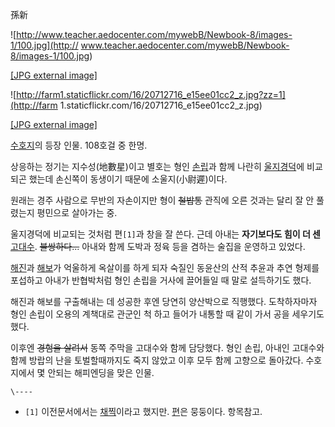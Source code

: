 孫新  

![http://www.teacher.aedocenter.com/mywebB/Newbook-8/images-1/100.jpg](http://
www.teacher.aedocenter.com/mywebB/Newbook-8/images-1/100.jpg)

[[JPG external
image]](http://www.teacher.aedocenter.com/mywebB/Newbook-8/images-1/100.jpg)

  

![http://farm1.staticflickr.com/16/20712716_e15ee01cc2_z.jpg?zz=1](http://farm
1.staticflickr.com/16/20712716_e15ee01cc2_z.jpg)

[[JPG external
image]](http://farm1.staticflickr.com/16/20712716_e15ee01cc2_z.jpg)

  
[수호지](%EC%88%98%ED%98%B8%EC%A7%80.md)의 등장 인물. 108호걸 중 한명.

상응하는 정기는 지수성(地數星)이고 별호는 형인 [손립](%EC%86%90%EB%A6%BD.md)과 함께 나란히
[울지경덕](%EC%9A%B8%EC%A7%80%EA%B2%BD%EB%8D%95.md)에 비교되곤 했는데 손신쪽이 동생이기 때문에
소울지(小尉遲)이다.

원래는 경주 사람으로 무반의 자손이지만 형이 <del>철밥통</del> 관직에 오른 것과는 달리 잘 안 풀렸는지 평민으로 살아가는 중.

울지경덕에 비교되는 것처럼 편`[1]`과 창을 잘 쓴다. 근데 아내는 **자기보다도 힘이 더 센**
[고대수](%EA%B3%A0%EB%8C%80%EC%88%98.md). <del>불쌍하다...</del> 아내와 함께 도박과 정육 등을
겸하는 술집을 운영하고 있었다.

[해진](%ED%95%B4%EC%A7%84.md)과 [해보](%ED%95%B4%EB%B3%B4.md)가 억울하게 옥살이를 하게
되자 숙질인 동윤산의 산적 추윤과 추연 형제를 포섭하고 아내가 반협박처럼 형인 손립을 거사에 끌어들일 때 말로 설득하기도 했다.

해진과 해보를 구출해내는 데 성공한 후엔 당연히 양산박으로 직행했다. 도착하자마자 형인 손립이 오용의 계책대로 관군인 척 하고 들어가 내통할
때 같이 가서 공을 세우기도 했다.

이후엔 <del>경험을 살려서</del> 동쪽 주막을 고대수와 함께 담당했다. 형인 손립, 아내인 고대수와 함께 방랍의 난을 토벌할때까지도
죽지 않았고 이후 모두 함께 고향으로 돌아갔다. 수호지에서 몇 안되는 해피엔딩을 맞은 인물.

`\----`

  * `[1]` 이전문서에서는 [채찍](%EC%B1%84%EC%B0%8D.md)이라고 했지만. [편](%ED%8E%B8.md)은 뭉둥이다. 항목참고.

